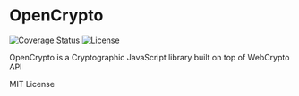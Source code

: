 # OpenCrypto
[![Coverage Status](https://coveralls.io/repos/github/PeterBielak/OpenCrypto/badge.svg?branch=master)](https://coveralls.io/github/PeterBielak/OpenCrypto?branch=master)
<a href="https://en.wikipedia.org/wiki/MIT_License"><img src="
license:		https://img.shields.io/github/license/mashape/apistatus.svg" alt="License"></a>

OpenCrypto is a Cryptographic JavaScript library built on top of WebCrypto API

MIT License
